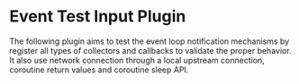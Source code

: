 # Event Test Input Plugin

The following plugin aims to test the event loop notification mechanisms by register all types of collectors and callbacks to validate the proper behavior. It also use network connection through a local upstream connection, coroutine return values and coroutine sleep API. 
